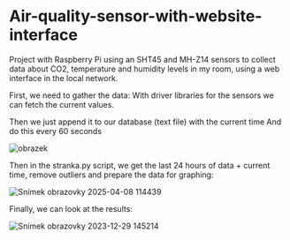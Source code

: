 # Air-quality-sensor-with-website-interface
Project with Raspberry Pi using an SHT45 and MH-Z14 sensors to collect data about CO2, temperature and humidity levels in my room, using a web interface in the local network.


First, we need to gather the data:
With driver libraries for the sensors we can fetch the current values.

Then we just append it to our database (text file) with the current time
And do this every 60 seconds 

![obrazek](https://github.com/user-attachments/assets/ec7a8fa6-95d2-4d61-b519-aae429195c38)


Then in the stranka.py script, we get the last 24 hours of data + current time, remove outliers and prepare the data for graphing:

![Snímek obrazovky 2025-04-08 114439](https://github.com/user-attachments/assets/26106d7d-5c50-490f-a4a8-220635f9f53a)


Finally, we can look at the results:


![Snímek obrazovky 2023-12-29 145214](https://github.com/aizej/Air-quality-sensor-with-website-interface/assets/61479273/8568bcdd-063d-422e-b770-95b7eeed9f30)


